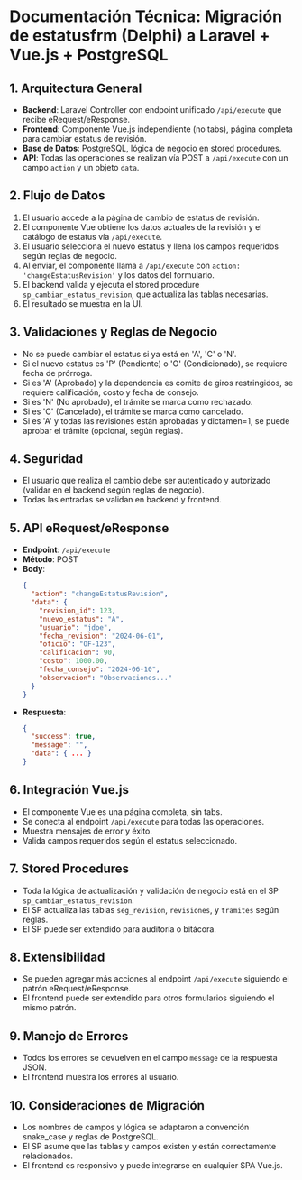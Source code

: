# Documentación Técnica: Migración de estatusfrm (Delphi) a Laravel + Vue.js + PostgreSQL

## 1. Arquitectura General
- **Backend**: Laravel Controller con endpoint unificado `/api/execute` que recibe eRequest/eResponse.
- **Frontend**: Componente Vue.js independiente (no tabs), página completa para cambiar estatus de revisión.
- **Base de Datos**: PostgreSQL, lógica de negocio en stored procedures.
- **API**: Todas las operaciones se realizan vía POST a `/api/execute` con un campo `action` y un objeto `data`.

## 2. Flujo de Datos
1. El usuario accede a la página de cambio de estatus de revisión.
2. El componente Vue obtiene los datos actuales de la revisión y el catálogo de estatus vía `/api/execute`.
3. El usuario selecciona el nuevo estatus y llena los campos requeridos según reglas de negocio.
4. Al enviar, el componente llama a `/api/execute` con `action: 'changeEstatusRevision'` y los datos del formulario.
5. El backend valida y ejecuta el stored procedure `sp_cambiar_estatus_revision`, que actualiza las tablas necesarias.
6. El resultado se muestra en la UI.

## 3. Validaciones y Reglas de Negocio
- No se puede cambiar el estatus si ya está en 'A', 'C' o 'N'.
- Si el nuevo estatus es 'P' (Pendiente) o 'O' (Condicionado), se requiere fecha de prórroga.
- Si es 'A' (Aprobado) y la dependencia es comite de giros restringidos, se requiere calificación, costo y fecha de consejo.
- Si es 'N' (No aprobado), el trámite se marca como rechazado.
- Si es 'C' (Cancelado), el trámite se marca como cancelado.
- Si es 'A' y todas las revisiones están aprobadas y dictamen=1, se puede aprobar el trámite (opcional, según reglas).

## 4. Seguridad
- El usuario que realiza el cambio debe ser autenticado y autorizado (validar en el backend según reglas de negocio).
- Todas las entradas se validan en backend y frontend.

## 5. API eRequest/eResponse
- **Endpoint**: `/api/execute`
- **Método**: POST
- **Body**:
  ```json
  {
    "action": "changeEstatusRevision",
    "data": {
      "revision_id": 123,
      "nuevo_estatus": "A",
      "usuario": "jdoe",
      "fecha_revision": "2024-06-01",
      "oficio": "OF-123",
      "calificacion": 90,
      "costo": 1000.00,
      "fecha_consejo": "2024-06-10",
      "observacion": "Observaciones..."
    }
  }
  ```
- **Respuesta**:
  ```json
  {
    "success": true,
    "message": "",
    "data": { ... }
  }
  ```

## 6. Integración Vue.js
- El componente Vue es una página completa, sin tabs.
- Se conecta al endpoint `/api/execute` para todas las operaciones.
- Muestra mensajes de error y éxito.
- Valida campos requeridos según el estatus seleccionado.

## 7. Stored Procedures
- Toda la lógica de actualización y validación de negocio está en el SP `sp_cambiar_estatus_revision`.
- El SP actualiza las tablas `seg_revision`, `revisiones`, y `tramites` según reglas.
- El SP puede ser extendido para auditoría o bitácora.

## 8. Extensibilidad
- Se pueden agregar más acciones al endpoint `/api/execute` siguiendo el patrón eRequest/eResponse.
- El frontend puede ser extendido para otros formularios siguiendo el mismo patrón.

## 9. Manejo de Errores
- Todos los errores se devuelven en el campo `message` de la respuesta JSON.
- El frontend muestra los errores al usuario.

## 10. Consideraciones de Migración
- Los nombres de campos y lógica se adaptaron a convención snake_case y reglas de PostgreSQL.
- El SP asume que las tablas y campos existen y están correctamente relacionados.
- El frontend es responsivo y puede integrarse en cualquier SPA Vue.js.
